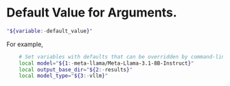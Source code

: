 # Default Value for Arguments.

```bash
"${variable:-default_value}"
```

For example,
```bash
    # Set variables with defaults that can be overridden by command-line arguments.
    local model="${1:-meta-llama/Meta-Llama-3.1-8B-Instruct}"
    local output_base_dir="${2:-results}"
    local model_type="${3:-vllm}"
```
